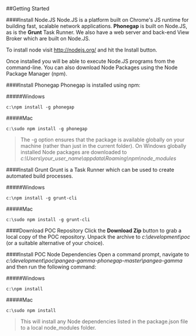 ##Getting Started

####Install Node.JS
Node.JS is a platform built on Chrome's JS runtime for building fast, scalable network applications.  **Phonegap** is built on Node.JS, as is the **Grunt** Task Runner.  We also have a web server and back-end View Broker which are built on Node.JS.

To install node visit http://nodejs.org/ and hit the Install button.

Once installed you will be able to execute Node.JS programs from the command-line.  You can also download Node Packages using the Node Package Manager (npm).


####Install Phonegap
Phonegap is installed using npm:

#####Windows
```
c:\npm install -g phonegap
```

#####Mac
```
c:\sudo npm install -g phonegap
```

> The -g option ensures that the package is available globally on your machine (rather than just in the current folder).  On Windows globally installed Node packages are downloaded to *c:\Users\your_user_name\appdata\Roaming\npm\node_modules*


####Install Grunt
Grunt is a Task Runner which can be used to create automated build processes.  

#####Windows
```
c:\npm install -g grunt-cli
```

#####Mac
```
c:\sudo npm install -g grunt-cli
```


####Download POC Repository
Click the **Download Zip** button to grab a local copy of the POC repository.  Unpack the archive to *c:\development\poc* (or a suitable alternative of your choice).


####Install POC Node Dependencies
Open a command prompt, navigate to *c:\development\poc\pangea-gamma-phonegap-master\pangea-gamma* and then run the following command:


#####Windows
```
c:\npm install
```

#####Mac
```
c:\sudo npm install
```

> This will install any Node dependencies listed in the package.json file to a local node_modules folder.







